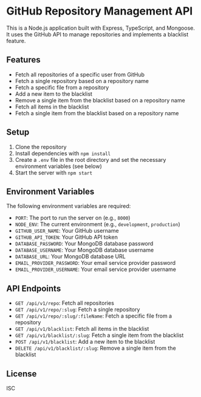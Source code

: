 # GitHub Repository Management API

This is a Node.js application built with Express, TypeScript, and Mongoose. It uses the GitHub API to manage repositories and implements a blacklist feature.

## Features

- Fetch all repositories of a specific user from GitHub
- Fetch a single repository based on a repository name
- Fetch a specific file from a repository
- Add a new item to the blacklist
- Remove a single item from the blacklist based on a repository name
- Fetch all items in the blacklist
- Fetch a single item from the blacklist based on a repository name

## Setup

1. Clone the repository
2. Install dependencies with `npm install`
3. Create a `.env` file in the root directory and set the necessary environment variables (see below)
4. Start the server with `npm start`

## Environment Variables

The following environment variables are required:

- `PORT`: The port to run the server on (e.g., `8000`)
- `NODE_ENV`: The current environment (e.g., `development`, `production`)
- `GITHUB_USER_NAME`: Your GitHub username
- `GITHUB_API_TOKEN`: Your GitHub API token
- `DATABASE_PASSWORD`: Your MongoDB database password
- `DATABASE_USERNAME`: Your MongoDB database username
- `DATABASE_URL`: Your MongoDB database URL
- `EMAIL_PROVIDER_PASSWORD`: Your email service provider password
- `EMAIL_PROVIDER_USERNAME`: Your email service provider username

## API Endpoints

- `GET /api/v1/repo`: Fetch all repositories
- `GET /api/v1/repo/:slug`: Fetch a single repository
- `GET /api/v1/repo/:slug/:fileName`: Fetch a specific file from a repository
- `GET /api/v1/blacklist`: Fetch all items in the blacklist
- `GET /api/v1/blacklist/:slug`: Fetch a single item from the blacklist
- `POST /api/v1/blacklist`: Add a new item to the blacklist
- `DELETE /api/v1/blacklist/:slug`: Remove a single item from the blacklist

## License

ISC

